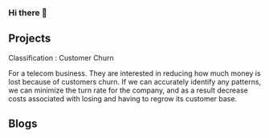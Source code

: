 ### Hi there 👋

## Projects 

Classification : Customer Churn

For a telecom business. They are interested in reducing how much money is lost because of customers churn. If we can accurately identify any patterns, we can minimize the turn rate for the company, and as a result decrease costs associated with losing and having to regrow its customer base.

## Blogs

<!--
**MellissaValle/MellissaValle** is a ✨ _special_ ✨ repository because its `README.md` (this file) appears on your GitHub profile.

Here are some ideas to get you started:

- 🔭 I’m currently working on ...
- 🌱 I’m currently learning ...
- 👯 I’m looking to collaborate on ...
- 🤔 I’m looking for help with ...
- 💬 Ask me about ...
- 📫 How to reach me: ...
- 😄 Pronouns: ...
- ⚡ Fun fact: ...
-->
